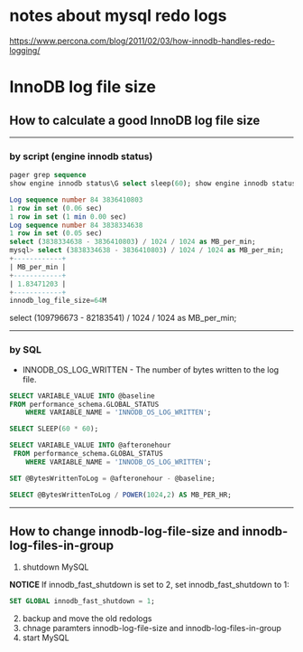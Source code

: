 # notes about mysql redo logs 



https://www.percona.com/blog/2011/02/03/how-innodb-handles-redo-logging/ 


# InnoDB log file size


## How to calculate a good InnoDB log file size
---
### by script (engine innodb status)

```sql
pager grep sequence
show engine innodb status\G select sleep(60); show engine innodb status\G
```

```sql
Log sequence number 84 3836410803
1 row in set (0.06 sec)
1 row in set (1 min 0.00 sec)
Log sequence number 84 3838334638
1 row in set (0.05 sec)
select (3838334638 - 3836410803) / 1024 / 1024 as MB_per_min;
mysql> select (3838334638 - 3836410803) / 1024 / 1024 as MB_per_min;
+------------+
| MB_per_min |
+------------+
| 1.83471203 |
+------------+
innodb_log_file_size=64M

```
select (109796673 - 82183541) / 1024 / 1024 as MB_per_min;

---
###  by SQL 

* INNODB_OS_LOG_WRITTEN - The number of bytes written to the log file.

```sql
SELECT VARIABLE_VALUE INTO @baseline 
FROM performance_schema.GLOBAL_STATUS
	WHERE VARIABLE_NAME = 'INNODB_OS_LOG_WRITTEN';

SELECT SLEEP(60 * 60);

SELECT VARIABLE_VALUE INTO @afteronehour
 FROM performance_schema.GLOBAL_STATUS 
	WHERE VARIABLE_NAME = 'INNODB_OS_LOG_WRITTEN';

SET @BytesWrittenToLog = @afteronehour - @baseline;

SELECT @BytesWrittenToLog / POWER(1024,2) AS MB_PER_HR;
```

---
## How to change innodb-log-file-size and innodb-log-files-in-group

1. shutdown MySQL 

**NOTICE** 
If innodb_fast_shutdown is set to 2, set innodb_fast_shutdown to 1: 
```sql
SET GLOBAL innodb_fast_shutdown = 1;
```
2. backup and move the old redologs 
3. chnage paramters innodb-log-file-size and innodb-log-files-in-group 
4.  start MySQL 



